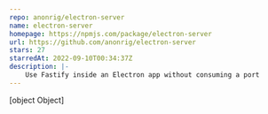 ```yaml
---
repo: anonrig/electron-server
name: electron-server
homepage: https://npmjs.com/package/electron-server
url: https://github.com/anonrig/electron-server
stars: 27
starredAt: 2022-09-10T00:34:37Z
description: |-
    Use Fastify inside an Electron app without consuming a port
---
```


[object Object]
